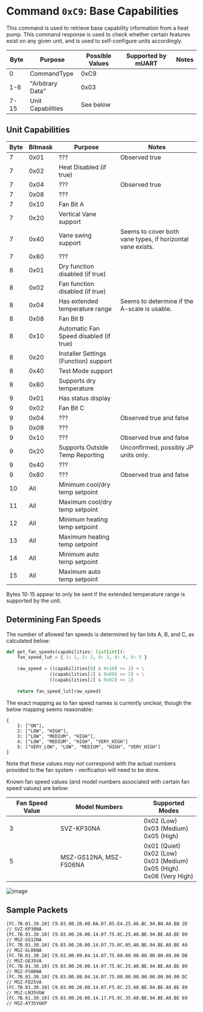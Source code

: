 # Command `0xC9`: Base Capabilities

This command is used to retrieve base capability information from a heat pump. This command response is used to check
whether certain features exist on any given unit, and is used to self-configure units accordingly.

| Byte | Purpose           | Possible Values | Supported by mUART | Notes |
|------|-------------------|-----------------|--------------------|-------|
| 0    | CommandType       | 0xC9            |                    |       |
| 1-6  | "Arbitrary Data"  | 0x03            |                    |       |
| 7-15 | Unit Capabilities | See below       |                    |       |

## Unit Capabilities

| Byte | Bitmask | Purpose                                | Notes                                                      |
|------|---------|----------------------------------------|------------------------------------------------------------|
| 7    | 0x01    | ???                                    | Observed true                                              |
| 7    | 0x02    | Heat Disabled (if true)                |                                                            |
| 7    | 0x04    | ???                                    | Observed true                                              |
| 7    | 0x08    | ???                                    |                                                            |
| 7    | 0x10    | Fan Bit A                              |                                                            |
| 7    | 0x20    | Vertical Vane support                  |                                                            |
| 7    | 0x40    | Vane swing support                     | Seems to cover both vane types, if horizontal vane exists. |
| 7    | 0x80    | ???                                    |                                                            |
| 8    | 0x01    | Dry function disabled (if true)        |                                                            |
| 8    | 0x02    | Fan function disabled (if true)        |                                                            |
| 8    | 0x04    | Has extended temperature range         | Seems to determine if the A-scale is usable.               |
| 8    | 0x08    | Fan Bit B                              |                                                            |
| 8    | 0x10    | Automatic Fan Speed disabled (if true) |                                                            |
| 8    | 0x20    | Installer Settings (Function) support  |                                                            |
| 8    | 0x40    | Test Mode support                      |                                                            |
| 8    | 0x80    | Supports dry temperature               |                                                            |
| 9    | 0x01    | Has status display                     |                                                            |
| 9    | 0x02    | Fan Bit C                              |                                                            |
| 9    | 0x04    | ???                                    | Observed true and false                                    |
| 9    | 0x08    | ???                                    |                                                            |
| 9    | 0x10    | ???                                    | Observed true and false                                    |
| 9    | 0x20    | Supports Outside Temp Reporting        | Unconfirmed, possibly JP units only.                       |
| 9    | 0x40    | ???                                    |                                                            |
| 9    | 0x80    | ???                                    | Observed true and false                                    |
| 10   | All     | Minimum cool/dry temp setpoint         |                                                            |
| 11   | All     | Maximum cool/dry temp setpoint         |                                                            |
| 12   | All     | Minimum heating temp setpoint          |                                                            |
| 13   | All     | Maximum heating temp setpoint          |                                                            |
| 14   | All     | Minimum auto temp setpoint             |                                                            |
| 15   | All     | Maximum auto temp setpoint             |                                                            |

Bytes 10-15 appear to only be sent if the extended temperature range is supported by the unit.

## Determining Fan Speeds

The number of allowed fan speeds is determined by fan bits A, B, and C, as calculated below:

```python
def get_fan_speeds(capabilities: list[int]):
    fan_speed_lut = { 1: 1, 2: 2, 0: 3, 4: 4, 6: 5 }
    
    raw_speed = ((capabilities[0] & 0x10) >> 2) + \
                ((capabilities[1] & 0x08) >> 2) + \
                ((capabilities[2] & 0x02) >> 1)
    
    return fan_speed_lut[raw_speed]
```

The exact mapping as to fan speed names is currently unclear, though the below mapping seems reasonable:

```python3
{
    1: ["ON"],
    2: ["LOW", "HIGH"],
    3: ["LOW", "MEDIUM", "HIGH"],
    4: ["LOW", "MEDIUM", "HIGH", "VERY_HIGH"]
    5: ["VERY_LOW", "LOW", "MEDIUM", "HIGH", "VERY_HIGH"]
}
```

Note that these values *may not* correspond with the actual numbers provided to the fan system - verification will need to be done.

Known fan speed values (and model numbers associated with certain fan speed values) are below:

| Fan Speed Value | Model Numbers          | Supported Modes                                                                    |
|-----------------|------------------------|------------------------------------------------------------------------------------|
| 3               | SVZ-KP30NA             | 0x02 (Low)<br/>0x03 (Medium)<br/>0x05 (High)                                       |
| 5               | MSZ-GS12NA, MSZ-FS06NA | 0x01 (Quiet)<br/>0x02 (Low)<br/>0x03 (Medium)<br/>0x05 (High)<br/>0x06 (Very High) |

![image](https://github.com/Sammy1Am/mitsubishi-uart/assets/5192145/ffed7a33-2eb9-4d34-83e0-924df8ac5642)

## Sample Packets

```
[FC.7B.01.30.10] C9.03.00.20.00.0A.07.05.E4.25.A6.BC.94.B8.A6.B8 2D  // SVZ-KP30NA
[FC.7B.01.30.10] C9.03.00.20.00.14.07.75.8C.25.A0.BE.94.BE.A0.BE 09  // MSZ-GS12NA
[FC.7B.01.30.10] C9.03.00.20.00.14.07.75.0C.05.A0.BE.94.BE.A0.BE A9  // MSZ-GL06NA
[FC.7B.01.30.10] C9.03.00.09.04.14.07.75.00.00.00.00.00.00.00.00 DB  // MSZ-GE35VA
[FC.7B.01.30.10] C9.03.00.20.00.14.07.75.8C.25.A0.BE.94.BE.A0.BE 09  // MSZ-FS06NA
[FC.7B.01.30.10] C9.03.00.08.04.14.07.75.00.00.00.00.00.00.00.00 DC  // MSZ-FD25VA
[FC.7B.01.30.10] C9.03.00.20.00.14.07.F5.8C.25.A0.BE.94.BE.A0.BE 89  // MSZ-LN35VGW
[FC.7B.01.30.10] C9.03.00.20.00.14.17.F5.8C.35.A0.BE.94.BE.A0.BE 69  // MSZ-AY35VGKP
```
